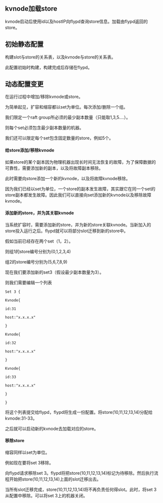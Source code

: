## kvnode加载store

kvnode启动后使用id以及hostIP向flypd查询store信息。加载由flypd返回的store。

## 初始静态配置

构建slot与store的关系表，以及kvnode与store的关系表。

此配置初始时构建，构建完成后存储在flypd。

## 动态配置变更

在运行过程中增加/移除kvnode或store。

为简单起见，扩容和缩容都以set为单位。每次添加/删除一个组。

我们限定一个raft group所必须的最少副本数量（只能取1,3,5....）。

则每个set必须包含最少副本数量的机器。

我们还可以限定每个set包含固定数量的store，例如5个。

#### 给store添加/移除kvnode

如果store的某个副本因为物理机器出现长时间无法恢复的故障，为了保障数据的可靠性，需要添加新的副本，以及将故障副本移除。

此时需要向store添加一个新的kvnode，以及将故障kvnode移除。

因为我们已经以set为单位，一个store的副本发生故障，其实跟它在同一个set的store副本都发生故障。因此我们可以直接向set添加新的kvnode以及移除故障kvnode。



#### 添加新的store，并为其关联kvnode

当系统扩容时，需要添加新的store，并为新的store关联kvnode。当新加入的store投入运行之后。flypd就可以将部分slot迁移到新的store中。

假如当前已经存在两个set（1，2）。

则组1的store编号分别为(0,1,2,3,4)

组2的store编号分别为(5,6,7,8,9)

现在我们要添加新的set3（假设最少副本数量为3）。

则我们需要编辑一个列表

`Set 3 {`

 `Kvnode{`

   `id:31`

   `host:"x.x.x.x"`

`}`

 `Kvnode{`

   `id:32`

   `host:"x.x.x.x"`

`}`

 `Kvnode{`

   `id:33`

   `host:"x.x.x.x"`

`}`

`}`

将这个列表提交给flypd，flypd将生成一份配置。将store(10,11,12,13,14)分配给kvnode:31-33。

之后就可以启动新的kvnode去加载对应的store。



#### 移除store

缩容同样以set为单位。

例如现在要将set 3移除。

向flypd请求移除set 3。flypd将把store(10,11,12,13,14)标记为待移除。然后执行流程开始把store(10,11,12,13,14)上面的slot迁移出去。

当所有slot迁移完成，store(10,11,12,13,14)将不再负责任何得slot。此时，将set 3从配置中移除。可以将set 3上的机器关闭。

























































































